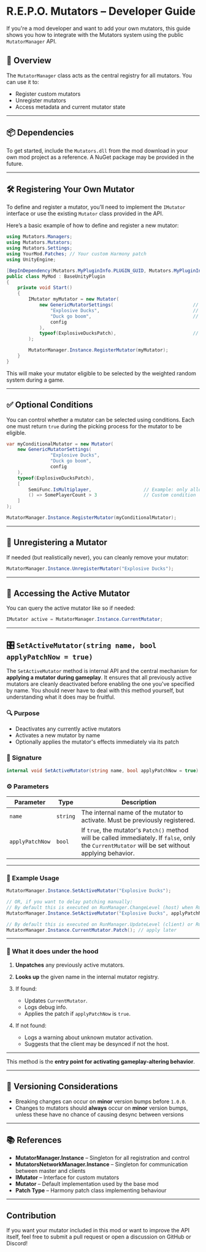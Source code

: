 ﻿# R.E.P.O. Mutators – Developer Guide

If you're a mod developer and want to add your own mutators, this guide shows you how to integrate with the Mutators system using the public `MutatorManager` API.

## 🔗 Overview

The `MutatorManager` class acts as the central registry for all mutators. You can use it to:

* Register custom mutators
* Unregister mutators
* Access metadata and current mutator state

---

## 📦 Dependencies

To get started, include the `Mutators.dll` from the mod download in your own mod project as a reference. A NuGet package may be provided in the future.

---

## 🛠 Registering Your Own Mutator

To define and register a mutator, you’ll need to implement the `IMutator` interface or use the existing `Mutator` class provided in the API.

Here’s a basic example of how to define and register a new mutator:

```csharp
using Mutators.Managers;
using Mutators.Mutators;
using Mutators.Settings;
using YourMod.Patches; // Your custom Harmony patch
using UnityEngine;

[BepInDependency(Mutators.MyPluginInfo.PLUGIN_GUID, Mutators.MyPluginInfo.PLUGIN_VERSION, BepInDependency.DependencyFlags.SoftDependency)]
public class MyMod : BaseUnityPlugin
{
    private void Start()
    {
        IMutator myMutator = new Mutator(
            new GenericMutatorSettings(                             // Settings, including weight for random selection
                "Explosive Ducks",                                  // Name and unique identifier of this mutator
                "Duck go boom",                                     // Mutator description
                config
            ),
            typeof(ExplosiveDucksPatch),                            // Patch type implementing the mutator logic
        );

        MutatorManager.Instance.RegisterMutator(myMutator);
    }
}
```

This will make your mutator eligible to be selected by the weighted random system during a game.

---

## ✅ Optional Conditions

You can control whether a mutator can be selected using conditions. Each one must return `true` during the picking process for the mutator to be eligible.

```csharp
var myConditionalMutator = new Mutator(
    new GenericMutatorSettings(
                "Explosive Ducks",
                "Duck go boom",
                config
    ),
    typeof(ExplosiveDucksPatch),
    [
        SemiFunc.IsMultiplayer,                   // Example: only allow in multiplayer
        () => SomePlayerCount > 3                 // Custom condition
    ]
);

MutatorManager.Instance.RegisterMutator(myConditionalMutator);
```

---

## 🚫 Unregistering a Mutator

If needed (but realistically never), you can cleanly remove your mutator:

```csharp
MutatorManager.Instance.UnregisterMutator("Explosive Ducks");
```

---

## 📌 Accessing the Active Mutator

You can query the active mutator like so if needed:

```csharp
IMutator active = MutatorManager.Instance.CurrentMutator;
```

---

## 🎛 `SetActiveMutator(string name, bool applyPatchNow = true)`

The `SetActiveMutator` method is internal API and the central mechanism for **applying a mutator during gameplay**. It ensures that all previously active mutators are cleanly deactivated before enabling the one you've specified by name.
You should never have to deal with this method yourself, but understanding what it does may be fruitful.

### 🔍 Purpose

* Deactivates any currently active mutators
* Activates a new mutator by name
* Optionally applies the mutator's effects immediately via its patch

### 🧪 Signature

```csharp
internal void SetActiveMutator(string name, bool applyPatchNow = true)
```

### ⚙️ Parameters

| Parameter       | Type     | Description                                                                                                                                        |
| --------------- | -------- | -------------------------------------------------------------------------------------------------------------------------------------------------- |
| `name`          | `string` | The internal name of the mutator to activate. Must be previously registered.                                                                       |
| `applyPatchNow` | `bool`   | If `true`, the mutator's `Patch()` method will be called immediately. If `false`, only the `CurrentMutator` will be set without applying behavior. |

---

### 📝 Example Usage

```csharp
MutatorManager.Instance.SetActiveMutator("Explosive Ducks");

// OR, if you want to delay patching manually:
// By default this is executed on RunManager.ChangeLevel (host) when RunIsShop, which will then communicate it to all clients
MutatorManager.Instance.SetActiveMutator("Explosive Ducks", applyPatchNow: false);

// By default this is executed on RunManager.UpdateLevel (client) or RunManager.ChangeLevel (host) when RunIsLevel
MutatorManager.Instance.CurrentMutator.Patch(); // apply later
```

---

### 🧼 What it does under the hood

1. **Unpatches** any previously active mutators.
2. **Looks up** the given name in the internal mutator registry.
3. If found:

   * Updates `CurrentMutator`.
   * Logs debug info.
   * Applies the patch if `applyPatchNow` is `true`.
4. If not found:

   * Logs a warning about unknown mutator activation.
   * Suggests that the client may be desynced if not the host.

---

This method is the **entry point for activating gameplay-altering behavior**.

---

## 🔄 Versioning Considerations

* Breaking changes can occur on **minor** version bumps before `1.0.0`.
* Changes to mutators should **always** occur on **minor** version bumps, unless these have no chance of causing desync between versions

---

## 📚 References

* **MutatorManager.Instance** – Singleton for all registration and control
* **MutatorsNetworkManager.Instance** – Singleton for communication between master and clients
* **IMutator** – Interface for custom mutators
* **Mutator** – Default implementation used by the base mod
* **Patch Type** – Harmony patch class implementing behaviour

---

## Contribution

If you want your mutator included in this mod or want to improve the API itself, feel free to submit a pull request or open a discussion on GitHub or Discord!